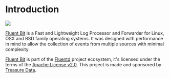# Introduction

![](imgs/logo_documentation_1.2.png)

[Fluent Bit](http://fluentbit.io) is a Fast and Lightweight Log Processor and Forwarder for Linux, OSX and BSD family operating systems. It was designed with performance in mind to allow the collection of events from multiple sources with minimal complexity.

[Fluent Bit](http://fluentbit.io) is part of the [Fluentd](http://fluentd.org) project ecosystem, it's licensed under the terms of the [Apache License v2.0](http://www.apache.org/licenses/LICENSE-2.0). This project is made and sponsored by [Treasure Data](https://www.treasuredata.com).
